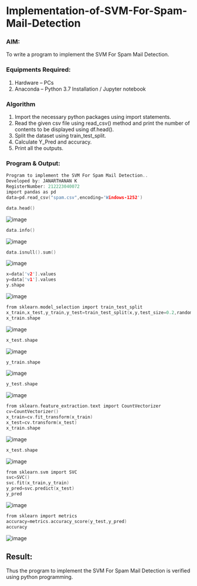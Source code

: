 # Implementation-of-SVM-For-Spam-Mail-Detection

### AIM:
To write a program to implement the SVM For Spam Mail Detection.
### Equipments Required:
1. Hardware – PCs
2. Anaconda – Python 3.7 Installation / Jupyter notebook
### Algorithm
1. Import the necessary python packages using import statements.
2. Read the given csv file using read_csv() method and print the number of contents to be displayed using df.head().
3. Split the dataset using train_test_split.
4. Calculate Y_Pred and accuracy.
5. Print all the outputs.
### Program & Output:
```c
Program to implement the SVM For Spam Mail Detection..
Developed by: JANARTHANAN K
RegisterNumber: 212223040072
import pandas as pd
data=pd.read_csv("spam.csv",encoding='Windows-1252')
```
```c
data.head()
```
![image](https://github.com/user-attachments/assets/90f1d39a-8d75-4677-b226-8852bcf2bbfb)
```c
data.info()
```
![image](https://github.com/user-attachments/assets/07754f65-3117-4af1-85c0-4cbf659d39b5)
```c
data.isnull().sum()
```
![image](https://github.com/user-attachments/assets/2e759493-1bda-4a5c-b94b-f4c71669a9cb)
```c
x=data['v2'].values
y=data['v1'].values
y.shape
```
![image](https://github.com/user-attachments/assets/4cd4e197-a2e6-47fb-ac95-d7972a5ef6ca)
```c
from sklearn.model_selection import train_test_split
x_train,x_test,y_train,y_test=train_test_split(x,y,test_size=0.2,random_state=0)
x_train.shape
```
![image](https://github.com/user-attachments/assets/911eac86-7409-45cb-be45-24813b76ec8d)
```c
x_test.shape
```
![image](https://github.com/user-attachments/assets/be746ec6-9b30-4ed6-9b20-b6fa4e84cb0a)
```c
y_train.shape
```
![image](https://github.com/user-attachments/assets/74300b3f-c807-469d-ad84-ac2aaede1728)
```c
y_test.shape
```
![image](https://github.com/user-attachments/assets/c3f41c93-c3f1-459a-b6ee-4b25d2dad9a2)
```c
from sklearn.feature_extraction.text import CountVectorizer
cv=CountVectorizer()
x_train=cv.fit_transform(x_train)
x_test=cv.transform(x_test)
x_train.shape
```
![image](https://github.com/user-attachments/assets/8b8e50a8-bc00-43b3-891d-bc39d94757e2)
```c
x_test.shape
```
![image](https://github.com/user-attachments/assets/6cf50893-0a0a-4880-8a57-c2d64418fc0b)
```c
from sklearn.svm import SVC
svc=SVC()
svc.fit(x_train,y_train)
y_pred=svc.predict(x_test)
y_pred
```
![image](https://github.com/user-attachments/assets/1959e246-1d8b-42f8-a2eb-46220b6627ba)
```c
from sklearn import metrics
accuracy=metrics.accuracy_score(y_test,y_pred)
accuracy
```
![image](https://github.com/user-attachments/assets/7ecb36da-8693-404a-ac46-cb518d6130d3)
## Result:
Thus the program to implement the SVM For Spam Mail Detection is verified using python programming.
